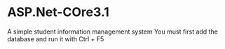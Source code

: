 # ASP.Net-COre3.1
A simple student information management system
You must first add the database and run it with Ctrl + F5
